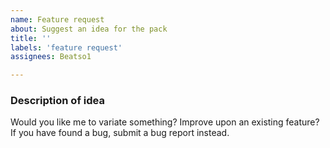 ```yaml
---
name: Feature request
about: Suggest an idea for the pack
title: ''
labels: 'feature request'
assignees: Beatso1

---
```


### Description of idea
Would you like me to variate something? Improve upon an existing feature? If you have found a bug, submit a bug report instead.
